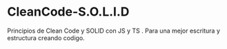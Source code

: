 # CleanCode-S.O.L.I.D
Principios de Clean Code y SOLID con JS y TS .
Para una mejor escritura y estructura creando codigo.
